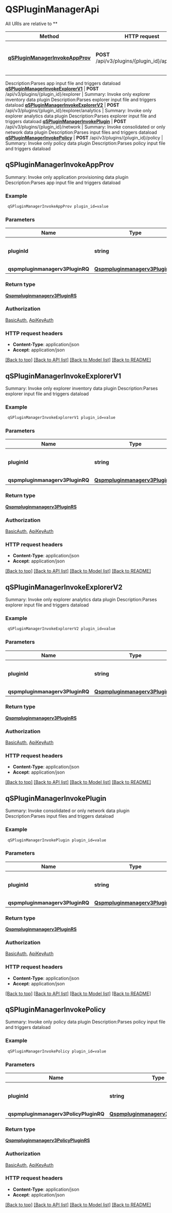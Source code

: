 # QSPluginManagerApi

All URIs are relative to **

Method | HTTP request | Description
------------- | ------------- | -------------
[**qSPluginManagerInvokeAppProv**](QSPluginManagerApi.md#qSPluginManagerInvokeAppProv) | **POST** /api/v3/plugins/{plugin_id}/application | Summary: Invoke only application provisioning data plugin
Description:Parses app input file and triggers dataload
[**qSPluginManagerInvokeExplorerV1**](QSPluginManagerApi.md#qSPluginManagerInvokeExplorerV1) | **POST** /api/v3/plugins/{plugin_id}/explorer | Summary: Invoke only explorer inventory data plugin
Description:Parses explorer input file and triggers dataload
[**qSPluginManagerInvokeExplorerV2**](QSPluginManagerApi.md#qSPluginManagerInvokeExplorerV2) | **POST** /api/v3/plugins/{plugin_id}/explorer/analytics | Summary: Invoke only explorer analytics data plugin
Description:Parses explorer input file and triggers dataload
[**qSPluginManagerInvokePlugin**](QSPluginManagerApi.md#qSPluginManagerInvokePlugin) | **POST** /api/v3/plugins/{plugin_id}/network | Summary: Invoke consolidated or only network data plugin
Description:Parses input files and triggers dataload
[**qSPluginManagerInvokePolicy**](QSPluginManagerApi.md#qSPluginManagerInvokePolicy) | **POST** /api/v3/plugins/{plugin_id}/policy | Summary: Invoke only policy data plugin
Description:Parses policy input file and triggers dataload



## qSPluginManagerInvokeAppProv

Summary: Invoke only application provisioning data plugin
Description:Parses app input file and triggers dataload

### Example

```bash
 qSPluginManagerInvokeAppProv plugin_id=value
```

### Parameters


Name | Type | Description  | Notes
------------- | ------------- | ------------- | -------------
 **pluginId** | **string** | Unique identifier for the plugin | [default to null]
 **qspmpluginmanagerv3PluginRQ** | [**Qspmpluginmanagerv3PluginRQ**](Qspmpluginmanagerv3PluginRQ.md) |  |

### Return type

[**Qspmpluginmanagerv3PluginRS**](Qspmpluginmanagerv3PluginRS.md)

### Authorization

[BasicAuth](../README.md#BasicAuth), [ApiKeyAuth](../README.md#ApiKeyAuth)

### HTTP request headers

- **Content-Type**: application/json
- **Accept**: application/json

[[Back to top]](#) [[Back to API list]](../README.md#documentation-for-api-endpoints) [[Back to Model list]](../README.md#documentation-for-models) [[Back to README]](../README.md)


## qSPluginManagerInvokeExplorerV1

Summary: Invoke only explorer inventory data plugin
Description:Parses explorer input file and triggers dataload

### Example

```bash
 qSPluginManagerInvokeExplorerV1 plugin_id=value
```

### Parameters


Name | Type | Description  | Notes
------------- | ------------- | ------------- | -------------
 **pluginId** | **string** | Unique identifier for the plugin | [default to null]
 **qspmpluginmanagerv3PluginRQ** | [**Qspmpluginmanagerv3PluginRQ**](Qspmpluginmanagerv3PluginRQ.md) |  |

### Return type

[**Qspmpluginmanagerv3PluginRS**](Qspmpluginmanagerv3PluginRS.md)

### Authorization

[BasicAuth](../README.md#BasicAuth), [ApiKeyAuth](../README.md#ApiKeyAuth)

### HTTP request headers

- **Content-Type**: application/json
- **Accept**: application/json

[[Back to top]](#) [[Back to API list]](../README.md#documentation-for-api-endpoints) [[Back to Model list]](../README.md#documentation-for-models) [[Back to README]](../README.md)


## qSPluginManagerInvokeExplorerV2

Summary: Invoke only explorer analytics data plugin
Description:Parses explorer input file and triggers dataload

### Example

```bash
 qSPluginManagerInvokeExplorerV2 plugin_id=value
```

### Parameters


Name | Type | Description  | Notes
------------- | ------------- | ------------- | -------------
 **pluginId** | **string** | Unique identifier for the plugin | [default to null]
 **qspmpluginmanagerv3PluginRQ** | [**Qspmpluginmanagerv3PluginRQ**](Qspmpluginmanagerv3PluginRQ.md) |  |

### Return type

[**Qspmpluginmanagerv3PluginRS**](Qspmpluginmanagerv3PluginRS.md)

### Authorization

[BasicAuth](../README.md#BasicAuth), [ApiKeyAuth](../README.md#ApiKeyAuth)

### HTTP request headers

- **Content-Type**: application/json
- **Accept**: application/json

[[Back to top]](#) [[Back to API list]](../README.md#documentation-for-api-endpoints) [[Back to Model list]](../README.md#documentation-for-models) [[Back to README]](../README.md)


## qSPluginManagerInvokePlugin

Summary: Invoke consolidated or only network data plugin
Description:Parses input files and triggers dataload

### Example

```bash
 qSPluginManagerInvokePlugin plugin_id=value
```

### Parameters


Name | Type | Description  | Notes
------------- | ------------- | ------------- | -------------
 **pluginId** | **string** | Unique identifier for the plugin | [default to null]
 **qspmpluginmanagerv3PluginRQ** | [**Qspmpluginmanagerv3PluginRQ**](Qspmpluginmanagerv3PluginRQ.md) |  |

### Return type

[**Qspmpluginmanagerv3PluginRS**](Qspmpluginmanagerv3PluginRS.md)

### Authorization

[BasicAuth](../README.md#BasicAuth), [ApiKeyAuth](../README.md#ApiKeyAuth)

### HTTP request headers

- **Content-Type**: application/json
- **Accept**: application/json

[[Back to top]](#) [[Back to API list]](../README.md#documentation-for-api-endpoints) [[Back to Model list]](../README.md#documentation-for-models) [[Back to README]](../README.md)


## qSPluginManagerInvokePolicy

Summary: Invoke only policy data plugin
Description:Parses policy input file and triggers dataload

### Example

```bash
 qSPluginManagerInvokePolicy plugin_id=value
```

### Parameters


Name | Type | Description  | Notes
------------- | ------------- | ------------- | -------------
 **pluginId** | **string** | Unique identifier for the plugin | [default to null]
 **qspmpluginmanagerv3PolicyPluginRQ** | [**Qspmpluginmanagerv3PolicyPluginRQ**](Qspmpluginmanagerv3PolicyPluginRQ.md) |  |

### Return type

[**Qspmpluginmanagerv3PolicyPluginRS**](Qspmpluginmanagerv3PolicyPluginRS.md)

### Authorization

[BasicAuth](../README.md#BasicAuth), [ApiKeyAuth](../README.md#ApiKeyAuth)

### HTTP request headers

- **Content-Type**: application/json
- **Accept**: application/json

[[Back to top]](#) [[Back to API list]](../README.md#documentation-for-api-endpoints) [[Back to Model list]](../README.md#documentation-for-models) [[Back to README]](../README.md)

